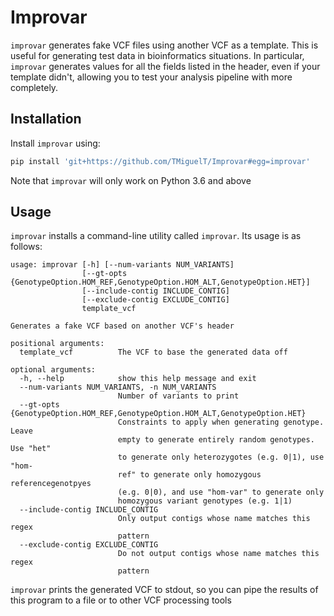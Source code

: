 # Improvar

`improvar` generates fake VCF files using another VCF as a template. This is useful for generating
test data in bioinformatics situations. In particular, `improvar` generates values for all the fields
listed in the header, even if your template didn't, allowing you to test your analysis pipeline with
more completely.

## Installation
Install `improvar` using:
```bash
pip install 'git+https://github.com/TMiguelT/Improvar#egg=improvar'
```

Note that `improvar` will only work on Python 3.6 and above

## Usage
`improvar` installs a command-line utility called `improvar`. Its usage is as follows:
```
usage: improvar [-h] [--num-variants NUM_VARIANTS]
                [--gt-opts {GenotypeOption.HOM_REF,GenotypeOption.HOM_ALT,GenotypeOption.HET}]
                [--include-contig INCLUDE_CONTIG]
                [--exclude-contig EXCLUDE_CONTIG]
                template_vcf

Generates a fake VCF based on another VCF's header

positional arguments:
  template_vcf          The VCF to base the generated data off

optional arguments:
  -h, --help            show this help message and exit
  --num-variants NUM_VARIANTS, -n NUM_VARIANTS
                        Number of variants to print
  --gt-opts {GenotypeOption.HOM_REF,GenotypeOption.HOM_ALT,GenotypeOption.HET}
                        Constraints to apply when generating genotype. Leave
                        empty to generate entirely random genotypes. Use "het"
                        to generate only heterozygotes (e.g. 0|1), use "hom-
                        ref" to generate only homozygous referencegenotpyes
                        (e.g. 0|0), and use "hom-var" to generate only
                        homozygous variant genotypes (e.g. 1|1)
  --include-contig INCLUDE_CONTIG
                        Only output contigs whose name matches this regex
                        pattern
  --exclude-contig EXCLUDE_CONTIG
                        Do not output contigs whose name matches this regex
                        pattern
```

`improvar` prints the generated VCF to stdout, so you can pipe the results of this program to a file
or to other VCF processing tools